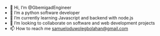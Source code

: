 - 👋 Hi, I’m @GbemigadEngineer
- 👀 I’m a python software developer
- 🌱 I’m currently learning Javascript and backend with node.js
- 💞️ I’m looking to collaborate on software and web development projects
- 📫 How to reach me samueloduwolegbolahan@gmail.com

<!---
GbemigadEngineer/GbemigadEngineer is a ✨ special ✨ repository because its `README.md` (this file) appears on your GitHub profile.
You can click the Preview link to take a look at your changes.
--->
